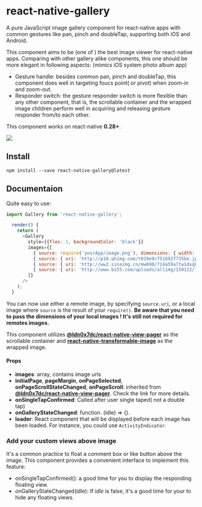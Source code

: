 # react-native-gallery

A pure JavaScript image gallery component for react-native apps with common gestures like pan, pinch and doubleTap, supporting both iOS and Android.

This component aims to be (one of ) the best image viewer for react-native apps. Comparing with other gallery alike components, this one should be more elegant in following aspects: (mimics iOS system photo album app)

* Gesture handle: besides common pan, pinch and doubleTap, this component does well in targeting foucs point( or pivot) when zoom-in and zoom-out.
* Responder switch: the gesture responder switch is more flexible than any other component, that is, the scrollable container and the wrapped image children perform well in acquiring and releasing gesture responder from/to each other.

This component works on react-native **0.28+**.

![](Demo/demo.gif)

## Install

`npm install --save react-native-gallery@latest`

## Documentaion

Quite easy to use:

```javascript
import Gallery from 'react-native-gallery';

  render() {
    return (
      <Gallery
        style={{flex: 1, backgroundColor: 'black'}}
        images={[
          { source: require('yourApp/image.png'), dimensions: { width: 150, height: 150 } },
          { source: { uri: 'http://p10.qhimg.com/t019e9cf51692f735be.jpg } },
          { source: { uri: 'http://ww2.sinaimg.cn/mw690/714a59a7tw1dxqkkg0cwlj.jpg } },
          { source: { uri: 'http://www.bz55.com/uploads/allimg/150122/139-150122145421.jpg } }
        ]}
      />
    );
  }
```

You can now use either a remote image, by specifying `source.uri`, or a local image where `source` is the result of your `require()`. **Be aware that you need to pass the dimensions of your local images ! It's still not required for remotes images.**

This component utilizes **[@ldn0x7dc/react-native-view-pager](https://github.com/ldn0x7dc/react-native-view-pager)** as the scrollable container and **[react-native-transformable-image](https://github.com/ldn0x7dc/react-native-transformable-image)** as the wrapped image. 

#### Props

* **images**: array, contains image urls
* **initialPage**, **pageMargin**, **onPageSelected**, **onPageScrollStateChanged**, **onPageScroll**: inherited from **[@ldn0x7dc/react-native-view-pager](https://github.com/ldn0x7dc/react-native-view-pager)**. Check the link for more details.
* **onSingleTapConfirmed**: Called after user single taped( not a double tap)
* **onGalleryStateChanged**: function. (idle) => {}.
* **loader**: React component that will be displayed before each image has been loaded. For instance, you could use `ActivityIndicator`.

### Add your custom views above image

It's a common practice to float a comment box or like button above the image. This component provides a convenient interface to implement this feature:

- onSingleTapConfirmed(): a good time for you to display the responding floating view. 
- onGalleryStateChanged(idle): If *idle* is false, it's a good time for your to hide any floating views.

